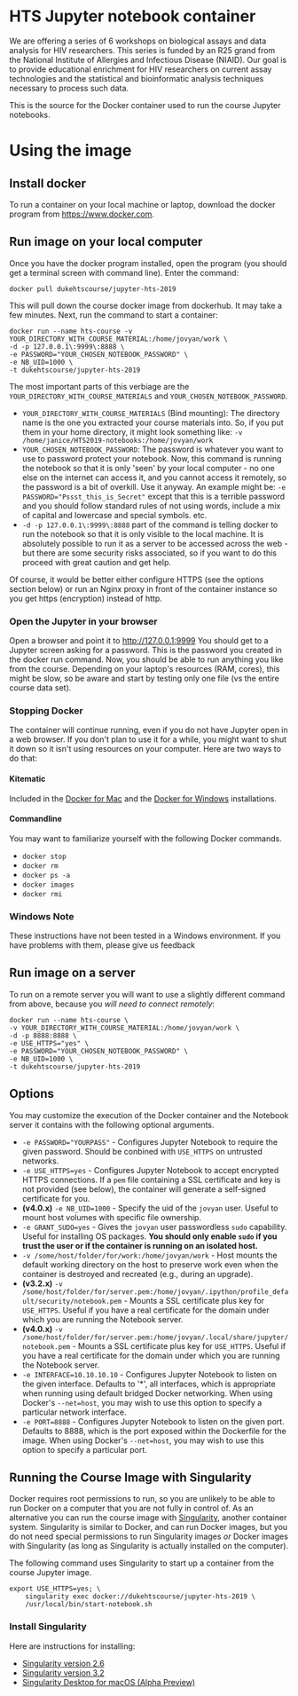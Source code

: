 # HTS Jupyter notebook container

We are offering a series of 6 workshops on biological assays and data analysis for HIV researchers.
This series is funded by an R25 grand from the National Institute of Allergies and Infectious Disease (NIAID).
Our goal is to provide educational enrichment for HIV researchers on current assay technologies and the statistical and bioinformatic analysis techniques necessary to process such data. 


This is the source for the Docker container used to run the course Jupyter
notebooks. 



# Using the image
## Install docker

To run a container on your local machine or laptop, download the docker program from <https://www.docker.com>. 


## Run image on your local computer

Once you have the docker program installed, open the program (you should get a terminal screen with command line). Enter the command:
```
docker pull dukehtscourse/jupyter-hts-2019
```

This will pull down the course docker image from dockerhub. It may take a few minutes. Next, run the command to start a container:
```
docker run --name hts-course -v YOUR_DIRECTORY_WITH_COURSE_MATERIAL:/home/jovyan/work \
-d -p 127.0.0.1\:9999\:8888 \
-e PASSWORD="YOUR_CHOSEN_NOTEBOOK_PASSWORD" \
-e NB_UID=1000 \
-t dukehtscourse/jupyter-hts-2019
```
The most important parts of this verbiage are the `YOUR_DIRECTORY_WITH_COURSE_MATERIALS` and `YOUR_CHOSEN_NOTEBOOK_PASSWORD`. 
-   `YOUR_DIRECTORY_WITH_COURSE_MATERIALS` (Bind mounting): The directory name is the one you extracted your course materials into. So, if you put them in your home directory, it might look something like: `-v /home/janice/HTS2019-notebooks:/home/jovyan/work`
-   `YOUR_CHOSEN_NOTEBOOK_PASSWORD`: The password is whatever you want to use to password protect your notebook. Now, this command is running the notebook so that it is only 'seen' by your local computer - no one else on the internet can access it, and you cannot access it remotely, so the password is a bit of overkill. Use it anyway. An example might be: `-e PASSWORD="Pssst_this_is_Secret"` except that this is a terrible password and you should follow standard rules of not using words, include a mix of capital and lowercase and special symbols. etc.
-   `-d -p 127.0.0.1\:9999\:8888` part of the command is telling docker to run the notebook so that it is only visible to the local machine. It is absolutely possible to run it as a server to be accessed across the web - but there are some security risks associated, so if you want to do this proceed with great caution and get help.

Of course, it would be better either configure HTTPS (see the options section below) or run an Nginx proxy in front of the container instance so you get https (encryption) instead of http.

### Open the Jupyter in your browser

Open a browser and point it to http://127.0.0.1:9999
You should get to a Jupyter screen asking for a password. This is the password you created in the docker run command.
Now, you should be able to run anything you like from the course. Depending on your laptop's resources (RAM, cores), this might be slow, so be aware and start by testing only one file (vs the entire course data set).

### Stopping Docker
The container will continue running, even if you do not have Jupyter open in a web browser.  If you don't plan to use it for a while, you might want to shut it down so it isn't using resources on your computer.  Here are two ways to do that:
#### Kitematic
Included in the [Docker for Mac](https://docs.docker.com/docker-for-mac/) and the [Docker for Windows](https://docs.docker.com/docker-for-windows/) installations.
   
#### Commandline
You may want to familiarize yourself with the following Docker commands.
-   `docker stop`
-   `docker rm`
-   `docker ps -a`
-   `docker images`
-   `docker rmi`

### Windows Note
These instructions have not been tested in a Windows environment.  If you have problems with them, please give us feedback

## Run image on a server
To run on a remote server you will want to use a slightly different command from above, because you *will need to connect remotely*:

```
docker run --name hts-course \
-v YOUR_DIRECTORY_WITH_COURSE_MATERIAL:/home/jovyan/work \
-d -p 8888:8888 \
-e USE_HTTPS="yes" \
-e PASSWORD="YOUR_CHOSEN_NOTEBOOK_PASSWORD" \
-e NB_UID=1000 \
-t dukehtscourse/jupyter-hts-2019
```

## Options

You may customize the execution of the Docker container and the Notebook server it contains with the following optional arguments.

* `-e PASSWORD="YOURPASS"` - Configures Jupyter Notebook to require the given password. Should be conbined with `USE_HTTPS` on untrusted networks.
* `-e USE_HTTPS=yes` - Configures Jupyter Notebook to accept encrypted HTTPS connections. If a `pem` file containing a SSL certificate and key is not provided (see below), the container will generate a self-signed certificate for you.
* **(v4.0.x)** `-e NB_UID=1000` - Specify the uid of the `jovyan` user. Useful to mount host volumes with specific file ownership.
* `-e GRANT_SUDO=yes` - Gives the `jovyan` user passwordless `sudo` capability. Useful for installing OS packages. **You should only enable `sudo` if you trust the user or if the container is running on an isolated host.**
* `-v /some/host/folder/for/work:/home/jovyan/work` - Host mounts the default working directory on the host to preserve work even when the container is destroyed and recreated (e.g., during an upgrade).
* **(v3.2.x)** `-v /some/host/folder/for/server.pem:/home/jovyan/.ipython/profile_default/security/notebook.pem` - Mounts a SSL certificate plus key for `USE_HTTPS`. Useful if you have a real certificate for the domain under which you are running the Notebook server.
* **(v4.0.x)** `-v /some/host/folder/for/server.pem:/home/jovyan/.local/share/jupyter/notebook.pem` - Mounts a SSL certificate plus key for `USE_HTTPS`. Useful if you have a real certificate for the domain under which you are running the Notebook server.
* `-e INTERFACE=10.10.10.10` - Configures Jupyter Notebook to listen on the given interface. Defaults to '*', all interfaces, which is appropriate when running using default bridged Docker networking. When using Docker's `--net=host`, you may wish to use this option to specify a particular network interface.
* `-e PORT=8888` - Configures Jupyter Notebook to listen on the given port. Defaults to 8888, which is the port exposed within the Dockerfile for the image. When using Docker's `--net=host`, you may wish to use this option to specify a particular port.


## Running the Course Image with Singularity
Docker requires root permissions to run, so you are unlikely to be able to run Docker on a computer that you are not fully in control of.  As an alternative you can run the course image with [Singularity](https://sylabs.io/singularity/), another container system. Singularity is similar to Docker, and can run Docker images, but you do not need special permissions to run Singularity images *or* Docker images with Singularity (as long as Singularity is actually installed on the computer).

The following command uses Singularity to start up a container from the course Jupyter image.
```
export USE_HTTPS=yes; \
    singularity exec docker://dukehtscourse/jupyter-hts-2019 \
    /usr/local/bin/start-notebook.sh 
```

### Install Singularity
Here are instructions for installing:

- [Singularity version 2.6](https://sylabs.io/guides/2.6/user-guide/quick_start.html#quick-installation-steps)
- [Singularity version 3.2](https://sylabs.io/guides/3.2/user-guide/quick_start.html#quick-installation-steps)
- [Singularity Desktop for macOS (Alpha Preview)](https://sylabs.io/singularity-desktop-macos/)
